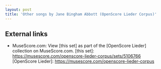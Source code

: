 ```yaml
---
layout: post
title: 'Other songs by Jane Bingham Abbott (OpenScore Lieder Corpus)'
---
```


## External links

- MuseScore.com: View [this set] as part of the [OpenScore Lieder] collection on MuseScore.com.
[this set]: https://musescore.com/openscore-lieder-corpus/sets/5106766
[OpenScore Lieder]: https://musescore.com/openscore-lieder-corpus
